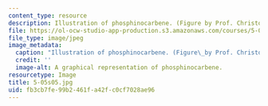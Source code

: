 ```yaml
---
content_type: resource
description: Illustration of phosphinocarbene. (Figure by Prof. Christopher Cummins.)
file: https://ol-ocw-studio-app-production.s3.amazonaws.com/courses/5-05-principles-of-inorganic-chemistry-iii-spring-2005/fb3cb7fe99b2461fa42fc0cf7028ae96_5-05s05.jpg
file_type: image/jpeg
image_metadata:
  caption: "Illustration of phosphinocarbene. (Figure\_by Prof. Christopher Cummins.)"
  credit: ''
  image-alt: A graphical representation of phosphinocarbene.
resourcetype: Image
title: 5-05s05.jpg
uid: fb3cb7fe-99b2-461f-a42f-c0cf7028ae96
---
```


